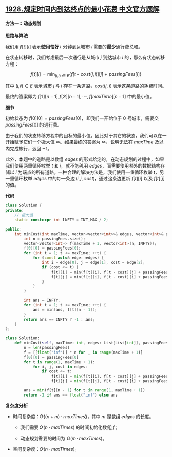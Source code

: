 ## [1928.规定时间内到达终点的最小花费 中文官方题解](https://leetcode.cn/problems/minimum-cost-to-reach-destination-in-time/solutions/100000/gui-ding-shi-jian-nei-dao-da-zhong-dian-n3ews)
#### 方法一：动态规划

**思路与算法**

我们用 $f[t][i]$ 表示**使用恰好** $t$ 分钟到达城市 $i$ 需要的**最少**通行费总和。

在状态转移时，我们考虑最后一次通行是从城市 $j$ 到达城市 $i$ 的，那么有状态转移方程：

$$
f[t][i] = \min_{(j, i) \in E} \big\{ f[t-\textit{cost}(j, i)][j] + \textit{passingFees}[i] \big\}
$$

其中 $(j, i) \in E$ 表示城市 $j$ 与 $i$ 存在一条道路，$\textit{cost}(j, i)$ 表示这条道路的耗费时间。

最终的答案即为 $f[1][n-1], f[2][n-1], \cdots, f[\textit{maxTime}][n-1]$ 中的最小值。

**细节**

初始状态为 $f[0][0] = \textit{passingFees}[0]$，即我们一开始位于 $0$ 号城市，需要交 $\textit{passingFees}[0]$ 的通行费。

由于我们的状态转移方程中的目标的最小值，因此对于其它的状态，我们可以在一开始赋予它们一个极大值 $\infty$。如果最终的答案为 $\infty$，说明无法在 $\textit{maxTime}$ 及以内完成旅行，返回 $-1$。

此外，本题中的道路是以数组 $\textit{edges}$ 的形式给定的，在动态规划的过程中，如果我们使用两重循环枚举 $t$ 和 $i$，就不能利用 $\textit{edges}$，而需要使用额外的数据结构存储以 $i$ 为端点的所有道路。一种合理的解决方法是，我们使用一重循环枚举 $t$，另一重循环枚举 $\textit{edges}$ 中的每一条边 $(i, j, \textit{cost})$，通过这条边更新 $f[t][i]$ 以及 $f[t][j]$ 的值。

**代码**

```C++ [sol1-C++]
class Solution {
private:
    // 极大值
    static constexpr int INFTY = INT_MAX / 2;

public:
    int minCost(int maxTime, vector<vector<int>>& edges, vector<int>& passingFees) {
        int n = passingFees.size();
        vector<vector<int>> f(maxTime + 1, vector<int>(n, INFTY));
        f[0][0] = passingFees[0];
        for (int t = 1; t <= maxTime; ++t) {
            for (const auto& edge: edges) {
                int i = edge[0], j = edge[1], cost = edge[2];
                if (cost <= t) {
                    f[t][i] = min(f[t][i], f[t - cost][j] + passingFees[i]);
                    f[t][j] = min(f[t][j], f[t - cost][i] + passingFees[j]);
                }
            }
        }

        int ans = INFTY;
        for (int t = 1; t <= maxTime; ++t) {
            ans = min(ans, f[t][n - 1]);
        }
        return ans == INFTY ? -1 : ans;
    }
};
```

```Python [sol1-Python3]
class Solution:
    def minCost(self, maxTime: int, edges: List[List[int]], passingFees: List[int]) -> int:
        n = len(passingFees)
        f = [[float("inf")] * n for _ in range(maxTime + 1)]
        f[0][0] = passingFees[0]
        for t in range(1, maxTime + 1):
            for i, j, cost in edges:
                if cost <= t:
                    f[t][i] = min(f[t][i], f[t - cost][j] + passingFees[i])
                    f[t][j] = min(f[t][j], f[t - cost][i] + passingFees[j])

        ans = min(f[t][n - 1] for t in range(1, maxTime + 1))
        return -1 if ans == float("inf") else ans
```

**复杂度分析**

- 时间复杂度：$O((n+m) \cdot \textit{maxTimes})$，其中 $m$ 是数组 $\textit{edges}$ 的长度。

    - 我们需要 $O(n \cdot \textit{maxTimes})$ 的时间初始化数组 $f$；

    - 动态规划需要的时间为 $O(m \cdot \textit{maxTimes})$。

- 空间复杂度：$O(n \cdot \textit{maxTimes})$。